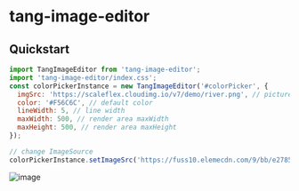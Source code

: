 # tang-image-editor

## Quickstart
```javascript
import TangImageEditor from 'tang-image-editor';
import 'tang-image-editor/index.css';
const colorPickerInstance = new TangImageEditor('#colorPicker', {
  imgSrc: 'https://scaleflex.cloudimg.io/v7/demo/river.png', // picture url
  color: '#F56C6C', // default color
  lineWidth: 5, // line width
  maxWidth: 500, // render area maxWidth
  maxHeight: 500, // render area maxHeight
});

// change ImageSource
colorPickerInstance.setImageSrc('https://fuss10.elemecdn.com/9/bb/e27858e973f5d7d3904835f46abbdjpeg.jpeg');
```
![image](https://user-images.githubusercontent.com/8178166/162382311-ced9648b-bab9-4115-b2f5-688f53d463c3.png)
